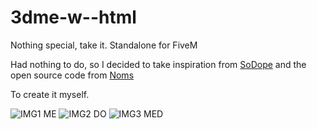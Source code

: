# 3dme-w--html
Nothing special, take it. Standalone for FiveM

Had nothing to do, so I decided to take inspiration from [SoDope](https://forum.cfx.re/t/release-paid-sodope-3dme-3ddo-3dmed/3877323) 
and the open source code from [Noms](https://forum.cfx.re/t/fork-free-standalone-3dme-html-fork/3895219) 

To create it myself.

![IMG1 ME](https://media.discordapp.net/attachments/710238473319219241/892462230057156618/unknown.png)
![IMG2 DO](https://media.discordapp.net/attachments/710238473319219241/892462333237035038/unknown.png)
![IMG3 MED](https://media.discordapp.net/attachments/710238473319219241/892462414707191818/unknown.png)

